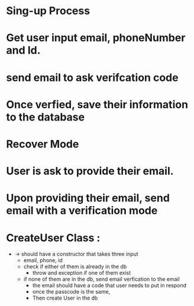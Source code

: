 # Sing-up Process 
# Get user input email, phoneNumber and Id.
# send email to ask verifcation code
# Once verfied, save their information to the database 


# Recover Mode 
# User is ask to provide their email.
# Upon providing their email, send email with a verification mode 


# CreateUser Class : 
* -> should have a constructor that takes three input
    * email, phone, id 
    * check if either of them is already in the db 
        * throw and exception if one of them exist
    * if none of them are in the db, send email verfication to the email 
      * the email should have a code that user needs to put in respond 
      * once the passcode is the same, 
      * Then create User in the db



